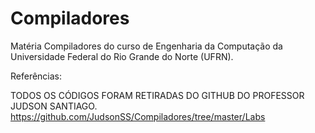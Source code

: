 # Compiladores

Matéria Compiladores do curso de Engenharia da Computação da Universidade Federal do Rio Grande do Norte (UFRN).

Referências:

TODOS OS CÓDIGOS FORAM RETIRADAS DO GITHUB DO PROFESSOR JUDSON SANTIAGO. <https://github.com/JudsonSS/Compiladores/tree/master/Labs>
